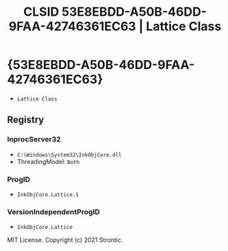 ﻿---
title: "CLSID 53E8EBDD-A50B-46DD-9FAA-42746361EC63 | Lattice Class"
excerpt: What is COM-Object CLSID 53E8EBDD-A50B-46DD-9FAA-42746361EC63?
---

# {53E8EBDD-A50B-46DD-9FAA-42746361EC63}

* `Lattice Class`

## Registry


### InprocServer32

* `C:\Windows\System32\InkObjCore.dll`
* ThreadingModel: `Both`

### ProgID

* `InkObjCore.Lattice.1`

### VersionIndependentProgID

* `InkObjCore.Lattice`

MIT License. Copyright (c) 2021 Strontic.


